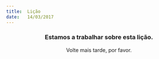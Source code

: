```yaml
---
title:  Lição
date:   14/03/2017
---
```


### <center>Estamos a trabalhar sobre esta lição.</center>
<center>Volte mais tarde, por favor.</center>